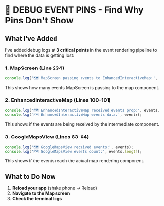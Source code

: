 # 🐛 DEBUG EVENT PINS - Find Why Pins Don't Show

## What I've Added

I've added debug logs at **3 critical points** in the event rendering pipeline to find where the data is getting lost:

### 1. MapScreen (Line 234)
```typescript
console.log('🗺️ MapScreen passing events to EnhancedInteractiveMap:', events.length, 'events');
```
This shows how many events MapScreen is passing to the map component.

### 2. EnhancedInteractiveMap (Lines 100-101)
```typescript
console.log('🗺️ EnhancedInteractiveMap received events prop:', events.length, 'events');
console.log('🗺️ EnhancedInteractiveMap events data:', events);
```
This shows if the events are being received by the intermediate component.

### 3. GoogleMapsView (Lines 63-64)
```typescript
console.log('🗺️ GoogleMapsView received events:', events);
console.log('🗺️ GoogleMapsView events count:', events.length);
```
This shows if the events reach the actual map rendering component.

## What to Do Now

1. **Reload your app** (shake phone → Reload)
2. **Navigate to the Map screen**
3. **Check the terminal logs**

## What You Should See

### ✅ If Everything Works:
```
✅ Fetched 3 events successfully
📊 Events data: [array of 3 events]
🗺️ MapScreen passing events to EnhancedInteractiveMap: 3 events
🗺️ EnhancedInteractiveMap received events prop: 3 events
🗺️ EnhancedInteractiveMap events data: [array of 3 events]
🗺️ GoogleMapsView received events: [array of 3 events]
🗺️ GoogleMapsView events count: 3
```

### ❌ If Events Get Lost:
The logs will show WHERE the events disappear:

**Scenario 1: Events lost between MapScreen and EnhancedInteractiveMap**
```
✅ Fetched 3 events successfully
🗺️ MapScreen passing events to EnhancedInteractiveMap: 3 events
🗺️ EnhancedInteractiveMap received events prop: 0 events  ← Problem here!
```
**Solution:** Props not being passed correctly

**Scenario 2: Events lost between EnhancedInteractiveMap and GoogleMapsView**
```
🗺️ EnhancedInteractiveMap received events prop: 3 events
🗺️ GoogleMapsView received events: []  ← Problem here!
```
**Solution:** EnhancedInteractiveMap not passing events to GoogleMapsView

**Scenario 3: Events reach GoogleMapsView but pins don't render**
```
🗺️ GoogleMapsView received events: [array of 3 events]
🗺️ GoogleMapsView events count: 3
```
But no pins show on map.
**Solution:** Issue with marker rendering or invalid coordinates

## Common Issues & Solutions

### Issue: All logs show 0 events
**Problem:** Events not being fetched from Supabase  
**Check:**
- Run `SELECT * FROM events WHERE status = 'active';` in Supabase
- Verify events have `status = 'active'` (not 'live')

### Issue: Events have NULL coordinates
**Problem:** latitude/longitude are NULL in database  
**Solution:** Run `SET_EVENTS_TO_WROCLAW.sql` to set Wrocław coordinates

### Issue: Events have wrong coordinates
**Problem:** Coordinates are outside Wrocław  
**Solution:** Check coordinates are:
- latitude: 50.9 - 51.3
- longitude: 16.8 - 17.5

### Issue: Map not centered on events
**Problem:** Map might be zoomed to wrong location  
**Solution:** Map should center on your location (Wrocław)

## After You See the Logs

**Send me the terminal output** showing all the 🗺️ logs, and I'll tell you exactly where the problem is!

